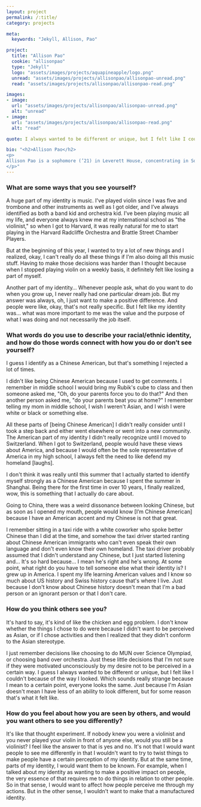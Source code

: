 ```yaml
---
layout: project
permalink: /:title/
category: projects

meta:
  keywords: "Jekyll, Allison, Pao"

project:
  title: "Allison Pao"
  cookie: "allisonpao"
  type: "Jekyll"
  logo: "assets/images/projects/aquapineapple/logo.png"
  unread: "assets/images/projects/allisonpao/allisonpao-unread.png"
  read: "assets/images/projects/allisonpao/allisonpao-read.png"

images:
- image:
  url: "assets/images/projects/allisonpao/allisonpao-unread.png"
  alt: "unread"
- image:
  url: "assets/images/projects/allisonpao/allisonpao-read.png"
  alt: "read"

quote: I always wanted to be different or unique, but I felt like I couldn't because of the way I looked.

bio: "<h2>Allison Pao</h2>
<p>
Allison Pao is a sophomore (’21) in Leverett House, concentrating in Social Studies with a focus in Education and Culture. Before coming to Harvard, Allison lived in New York City, Nashville, and Switzerland. On campus, Allison is involved with the Harvard Ed Portal, the course USW35: Dilemmas of Equity and Excellence in K-12 Education, the Harvard Democratic Knowledge Project (DKP), the Harvard radio station (WHRB), and the Harvard College Social Enterprise Association.
</p>"
---
```


<h3>What are some ways that you see yourself?</h3>
<p>
A huge part of my identity is music. I've played violin since I was five and trombone and other instruments as well as I got older, and I’ve always identified as both a band kid and orchestra kid. I’ve been playing music all my life, and everyone always knew me at my international school as "the violinist," so when I got to Harvard, it was really natural for me to start playing in the Harvard Radcliffe Orchestra and Brattle Street Chamber Players.
<p></p>
But at the beginning of this year, I wanted to try a lot of new things and I realized, okay, I can't really do all these things if I'm also doing all this music stuff. Having to make those decisions was harder than I thought because when I stopped playing violin on a weekly basis, it definitely felt like losing a part of myself.
<p></p>
Another part of my identity… Whenever people ask, what do you want to do when you grow up, I never really had one particular dream job. But my answer was always, oh, I just want to make a positive difference. And people were like, okay, that's not really specific. But I felt like my identity was… what was more important to me was the value and the purpose of what I was doing and not necessarily the job itself.
</p>

<h3>What words do you use to describe your racial/ethnic identity, and how do those words connect with how you do or don’t see yourself?</h3>
<p>
I guess I identify as a Chinese American, but that's something I rejected a lot of times.
<p></p>
I didn't like being Chinese American because I used to get comments. I remember in middle school I would bring my Rubik's cube to class and then someone asked me, "Oh, do your parents force you to do that?" And then another person asked me, "do your parents beat you at home?" I remember telling my mom in middle school, I wish I weren't Asian, and I wish I were white or black or something else.
<p></p>
All these parts of [being Chinese American] I didn't really consider until I took a step back and either went elsewhere or went into a new community. The American part of my identity I didn't really recognize until I moved to Switzerland. When I got to Switzerland, people would have these views about America, and because I would often be the sole representative of America in my high school, I always felt the need to like defend my homeland [laughs].
<p></p>
I don't think it was really until this summer that I actually started to identify myself strongly as a Chinese American because I spent the summer in Shanghai. Being there for the first time in over 10 years, I finally realized, wow, this is something that I actually do care about.
<p></p>
Going to China, there was a weird dissonance between looking Chinese, but as soon as I opened my mouth, people would know [I’m Chinese American] because I have an American accent and my Chinese is not that great.
<p></p>
I remember sitting in a taxi ride with a white coworker who spoke better Chinese than I did at the time, and somehow the taxi driver started ranting about Chinese American immigrants who can't even speak their own language and don't even know their own homeland. The taxi driver probably assumed that I didn't understand any Chinese, but I just started listening and… It's so hard because… I mean he's right and he's wrong. At some point, what right do you have to tell someone else what their identity is? I grew up in America. I spent my life learning American values and I know so much about US history and Swiss history cause that's where I live. Just because I don't know about Chinese history doesn't mean that I'm a bad person or an ignorant person or that I don't care.
</p>

<h3>How do you think others see you?</h3>
<p>
It's hard to say, it's kind of like the chicken and egg problem. I don't know whether the things I chose to do were because I didn't want to be perceived as Asian, or if I chose activities and then I realized that they didn't conform to the Asian stereotype.
<p></p>
I just remember decisions like choosing to do MUN over Science Olympiad, or choosing band over orchestra. Just these little decisions that I'm not sure if they were motivated unconsciously by my desire not to be perceived in a certain way. I guess I always wanted to be different or unique, but I felt like I couldn't because of the way I looked. Which sounds really strange because I mean to a certain point, everyone looks the same. Just because I'm Asian doesn't mean I have less of an ability to look different, but for some reason that's what it felt like.
</p>

<h3>How do you feel about how you are seen by others, and would you want others to see you differently?</h3>
<p>
It's like that thought experiment. If nobody knew you were a violinist and you never played your violin in front of anyone else, would you still be a violinist? I feel like the answer to that is yes and no. It's not that I would want people to see me differently in that I wouldn't want to try to twist things to make people have a certain perception of my identity. But at the same time, parts of my identity, I would want them to be known. For example, when I talked about my identity as wanting to make a positive impact on people, the very essence of that requires me to do things in relation to other people. So in that sense, I would want to affect how people perceive me through my actions. But in the other sense, I wouldn't want to make that a manufactured identity.
</p>
